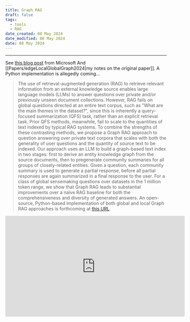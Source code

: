 ```yaml
---
title: Graph RAG
draft: false
tags:
  - tools
  - RAG
date_created: 08 May 2024
date_modified: 08 May 2024
date: 08 May 2024
---
```

---


See [this blog post](https://www.microsoft.com/en-us/research/blog/graphrag-unlocking-llm-discovery-on-narrative-private-data/) from Microsoft
And [[Papers/edgeLocalGlobalGraph2024|my notes on the original paper]].
A Python implementation is allegedly coming...

>The use of retrieval-augmented generation (RAG) to retrieve relevant information from an external knowledge source enables large language models (LLMs) to answer questions over private and/or previously unseen document collections. However, RAG fails on global questions directed at an entire text corpus, such as "What are the main themes in the dataset?", since this is inherently a query-focused summarization (QFS) task, rather than an explicit retrieval task. Prior QFS methods, meanwhile, fail to scale to the quantities of text indexed by typical RAG systems. To combine the strengths of these contrasting methods, we propose a Graph RAG approach to question answering over private text corpora that scales with both the generality of user questions and the quantity of source text to be indexed. Our approach uses an LLM to build a graph-based text index in two stages: first to derive an entity knowledge graph from the source documents, then to pregenerate community summaries for all groups of closely-related entities. Given a question, each community summary is used to generate a partial response, before all partial responses are again summarized in a final response to the user. For a class of global sensemaking questions over datasets in the 1 million token range, we show that Graph RAG leads to substantial improvements over a naïve RAG baseline for both the comprehensiveness and diversity of generated answers. An open-source, Python-based implementation of both global and local Graph RAG approaches is forthcoming at [this URL](https://aka.ms/graphrag).


<iframe width="560" height="315" src="https://www.youtube.com/embed/jCjyaQL-7mA?si=niErlcGfOuWmQ-Se" title="YouTube video player" frameborder="0" allow="accelerometer; autoplay; clipboard-write; encrypted-media; gyroscope; picture-in-picture; web-share" referrerpolicy="strict-origin-when-cross-origin" allowfullscreen></iframe>